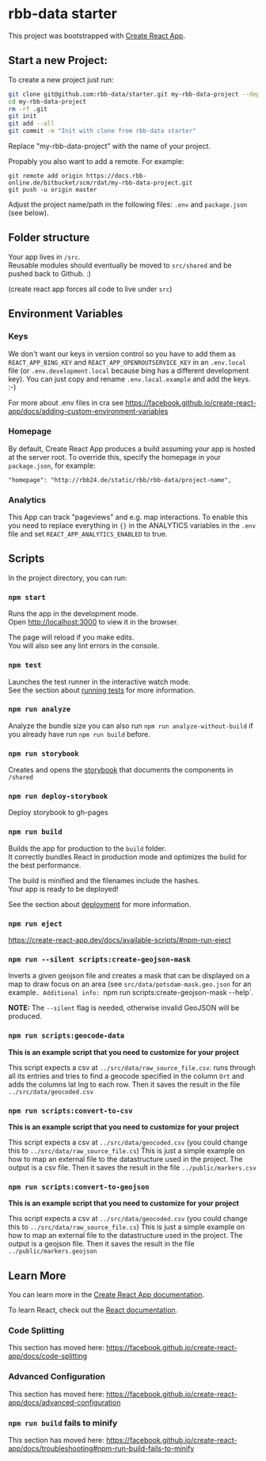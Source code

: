 # rbb-data starter

This project was bootstrapped with [Create React App](https://github.com/facebook/create-react-app).

## Start a new Project:

To create a new project just run:

````bash
git clone git@github.com:rbb-data/starter.git my-rbb-data-project --depth 1
cd my-rbb-data-project
rm -rf .git
git init
git add --all
git commit -m "Init with clone from rbb-data starter"
````
Replace "my-rbb-data-project" with the name of your project.

Propably you also want to add a remote.
For example:
````
git remote add origin https://docs.rbb-online.de/bitbucket/scm/rdat/my-rbb-data-project.git
git push -u origin master
````

Adjust the project name/path in the following files: `.env` and `package.json` (see below). 

## Folder structure

Your app lives in `/src`.  
Reusable modules should eventually be moved to `src/shared` and be pushed back to Github. :)

(create react app forces all code to live under `src`)

## Environment Variables

### Keys

We don't want our keys in version control so you have to add them as `REACT_APP_BING_KEY`
and `REACT_APP_OPENROUTSERVICE_KEY`
in an `.env.local` file (or `.env.development.local` because bing has a different development key).
You can just copy and rename `.env.local.example` and add the keys. :-)

For more about .env files in cra see https://facebook.github.io/create-react-app/docs/adding-custom-environment-variables

### Homepage

By default, Create React App produces a build assuming your app is hosted at the server root.
To override this, specify the homepage in your `package.json`, for example:

    "homepage": "http://rbb24.de/static/rbb/rbb-data/project-name",

### Analytics

This App can track "pageviews" and e.g. map interactions.
To enable this you need to replace everything in `{}` in the ANALYTICS variables in the `.env` file
and set `REACT_APP_ANALYTICS_ENABLED` to true.

## Scripts

In the project directory, you can run:

### `npm start`

Runs the app in the development mode.<br>
Open [http://localhost:3000](http://localhost:3000) to view it in the browser.

The page will reload if you make edits.<br>
You will also see any lint errors in the console.

### `npm test`

Launches the test runner in the interactive watch mode.<br>
See the section about [running tests](https://facebook.github.io/create-react-app/docs/running-tests) for more information.

### `npm run analyze`

Analyze the bundle size you can also run `npm run analyze-without-build` if you already have run
`npm run build` before.

### `npm run storybook`

Creates and opens the [storybook](https://storybook.js.org/) that documents the components in `/shared`

### `npm run deploy-storybook`

Deploy storybook to gh-pages

### `npm run build`

Builds the app for production to the `build` folder.<br>
It correctly bundles React in production mode and optimizes the build for the best performance.

The build is minified and the filenames include the hashes.<br>
Your app is ready to be deployed!

See the section about [deployment](https://facebook.github.io/create-react-app/docs/deployment) for more information.

### `npm run eject`

https://create-react-app.dev/docs/available-scripts/#npm-run-eject

### `npm run --silent scripts:create-geojson-mask`

Inverts a given geojson file and creates a mask that can be displayed on a map to draw focus on an area (see `src/data/potsdam-mask.geo.json` for an example`. Additional info: `npm run scripts:create-geojson-mask --help`.

**NOTE:** The `--silent` flag is needed, otherwise invalid GeoJSON will be produced.

### `npm run scripts:geocode-data`

**This is an example script that you need to customize for your project**

This script expects a csv at `../src/data/raw_source_file.csv`. runs through all its
entries and tries to find a geocode specified in the column `Ort` and adds the columns lat lng to each row.
Then it saves the result in the file `../src/data/geocoded.csv`

### `npm run scripts:convert-to-csv`

**This is an example script that you need to customize for your project**

This script expects a csv at `../src/data/geocoded.csv` (you could change this to `../src/data/raw_source_file.cs`)
This is just a simple example on how to map an external file to the datastructure used in the project.
The output is a csv file.
Then it saves the result in the file `../public/markers.csv`

### `npm run scripts:convert-to-geojson`

**This is an example script that you need to customize for your project**

This script expects a csv at `../src/data/geocoded.csv` (you could change this to `../src/data/raw_source_file.cs`)
This is just a simple example on how to map an external file to the datastructure used in the project.
The output is a geojson file.
Then it saves the result in the file `../public/markers.geojson`

## Learn More

You can learn more in the [Create React App documentation](https://facebook.github.io/create-react-app/docs/getting-started).

To learn React, check out the [React documentation](https://reactjs.org/).

### Code Splitting

This section has moved here: https://facebook.github.io/create-react-app/docs/code-splitting


### Advanced Configuration

This section has moved here: https://facebook.github.io/create-react-app/docs/advanced-configuration

### `npm run build` fails to minify

This section has moved here: https://facebook.github.io/create-react-app/docs/troubleshooting#npm-run-build-fails-to-minify
